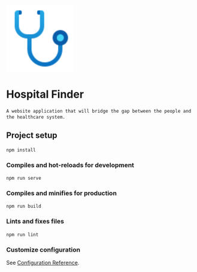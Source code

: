 ![hospitalfinder](./src/assets/logo.png) 

# Hospital Finder 
```
A website application that will bridge the gap between the people and the healthcare system. 
```
## Project setup
```
npm install
```

### Compiles and hot-reloads for development
```
npm run serve
```

### Compiles and minifies for production
```
npm run build
```

### Lints and fixes files
```
npm run lint
```

### Customize configuration
See [Configuration Reference](https://cli.vuejs.org/config/).

